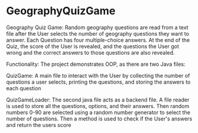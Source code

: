# GeographyQuizGame
Geography Quiz Game: 
Random geography questions are read from a text file after the User selects the number of geography questions they want to answer.
Each Question has four multiple-choice answers. At the end of the Quiz, the score of the User is revealed, and the questions the User got wrong
and the correct answers to those questions are also revealed. 

Functionality: 
The project demonstrates OOP, as there are two Java files:

QuizGame:
A main file to interact with the User by collecting the number of questions a user selects, printing the questions, and storing the answers to 
each question

QuizGameLoader:
The second java file acts as a backend file. A file reader is used to store all the questions, options, and their answers. Then random numbers 0-90 are selected 
using a random number generator to select the number of questions. Then a method is used to check if the User's answers and return the users score
